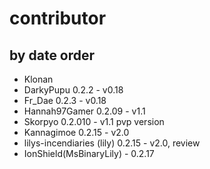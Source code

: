 # contributor
## by date order
- Klonan
- DarkyPupu 0.2.2 - v0.18
- Fr_Dae 0.2.3 - v0.18
- Hannah97Gamer 0.2.09 - v1.1
- Skorpyo 0.2.010 - v1.1 pvp version
- Kannagimoe 0.2.15 - v2.0
- lilys-incendiaries (lily) 0.2.15 - v2.0, review
- IonShield(MsBinaryLily) - 0.2.17